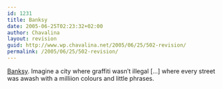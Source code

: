```yaml
---
id: 1231
title: Banksy
date: 2005-06-25T02:23:32+02:00
author: Chavalina
layout: revision
guid: http://www.wp.chavalina.net/2005/06/25/502-revision/
permalink: /2005/06/25/502-revision/
---
```

<a href="http://www.banksy.co.uk" target="_blank">Banksy</a>. Imagine a city where graffiti wasn′t illegal […] where every street was awash with a milliion colours and little phrases.